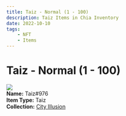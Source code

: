 ```yaml
---
title: Taiz - Normal (1 - 100)
description: Taiz Items in Chia Inventory
date: 2022-10-10
tags:
    - NFT
    - Items
---
```


# Taiz - Normal (1 - 100)
<div class="item_thumbnail">
<img loading="lazy" src="https://rrzgy7sfkf222bptoc6z5xc5wqhambyshdpfsi5cu5horboz.arweave.net/jHJsfkVRda0F83C9ntxdtA4GBx_I43lkjoqdO6IX-ZU"><br/>
<div><strong>Name:</strong> Taiz#976</div>
<div><strong>Item Type:</strong> Taiz</div>
<div><strong>Collection:</strong> <a href="https://www.spacescan.io/xch/nft/collection/col1lend2dcn558km4wcwta4xnkfv3xpcmlp9kyt0m909emvfxechlyqdl5ndg">City Illusion</a></div>
</div>


